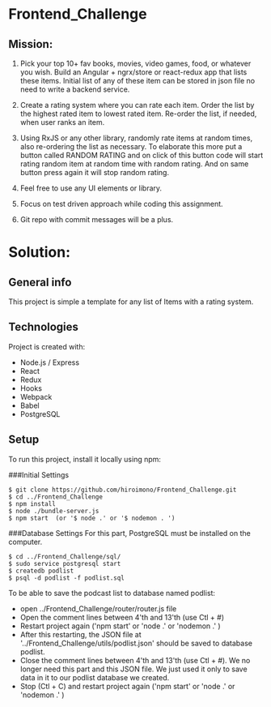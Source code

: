 # Frontend_Challenge
## Mission:

1. Pick your top 10+ fav books, movies, video games, food, or whatever you
wish. Build an Angular + ngrx/store or react-redux app that lists these
items. Initial list of any of these item can be stored in json file no
need to write a backend service.

2. Create a rating system where you can rate each item. Order the list by
the highest rated item to lowest rated item. Re-order the list, if needed,
when user ranks an item.

3. Using RxJS or any other library, randomly rate items at random times,
also re-ordering the list as necessary. To elaborate this more put a
button called RANDOM RATING and on click of this button code will start
rating random item at random time with random rating. And on same button
press again it will stop random rating.

4. Feel free to use any UI elements or library.

5. Focus on test driven approach while coding this assignment.

6. Git repo with commit messages will be a plus.


# Solution:

## General info
This project is simple a template for any list of Items with a rating system.

## Technologies
Project is created with:
* Node.js / Express
* React
* Redux
* Hooks
* Webpack
* Babel
* PostgreSQL

## Setup
To run this project, install it locally using npm:

###Initial Settings
```
$ git clone https://github.com/hiroimono/Frontend_Challenge.git
$ cd ../Frontend_Challenge
$ npm install
$ node ./bundle-server.js
$ npm start  (or '$ node .' or '$ nodemon . ')
```
###Database Settings
For this part, PostgreSQL must be installed on the computer.
```
$ cd ../Frontend_Challenge/sql/
$ sudo service postgresql start
$ createdb podlist
$ psql -d podlist -f podlist.sql

```

To be able to save the podcast list to database named podlist:
* open ../Frontend_Challenge/router/router.js file
* Open the comment lines between 4'th and 13'th (use Ctl + #)
* Restart project again ('npm start' or 'node .' or 'nodemon .' )
* After this restarting, the JSON file at '../Frontend_Challenge/utils/podlist.json' should be saved to database podlist.
* Close the comment lines between 4'th and 13'th (use Ctl + #). We no longer need this part and this JSON file. We just used it only to save data in it to our podlist database we created.
* Stop (Ctl + C) and restart project again ('npm start' or 'node .' or 'nodemon .' )
